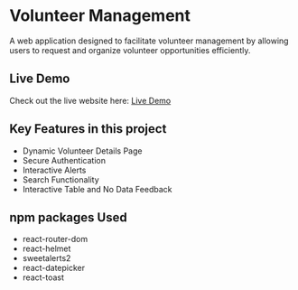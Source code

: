 
# Volunteer Management

A web application designed to facilitate volunteer management by allowing users to request and organize volunteer opportunities efficiently.


## Live Demo
Check out the live website here: [Live Demo](https://volunteer-management-a448a.web.app/)



## Key Features in this project

- Dynamic Volunteer Details Page
- Secure Authentication
- Interactive Alerts
- Search Functionality
- Interactive Table and No Data Feedback

## npm packages Used

- react-router-dom
- react-helmet
- sweetalerts2
- react-datepicker
- react-toast





